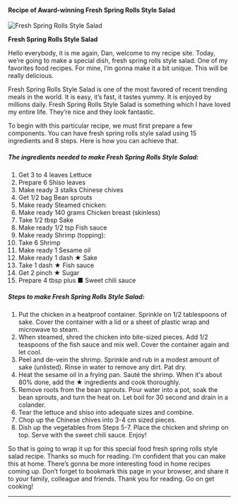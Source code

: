             

#### Recipe of Award-winning Fresh Spring Rolls Style Salad

![Fresh Spring Rolls Style Salad](https://img-global.cpcdn.com/recipes/6721962006020096/751x532cq70/fresh-spring-rolls-style-salad-recipe-main-photo.jpg)

**Fresh Spring Rolls Style Salad**

Hello everybody, it is me again, Dan, welcome to my recipe site. Today, we’re going to make a special dish, fresh spring rolls style salad. One of my favorites food recipes. For mine, I’m gonna make it a bit unique. This will be really delicious.

Fresh Spring Rolls Style Salad is one of the most favored of recent trending meals in the world. It is easy, it’s fast, it tastes yummy. It is enjoyed by millions daily. Fresh Spring Rolls Style Salad is something which I have loved my entire life. They’re nice and they look fantastic.

To begin with this particular recipe, we must first prepare a few components. You can have fresh spring rolls style salad using 15 ingredients and 8 steps. Here is how you can achieve that.

##### The ingredients needed to make Fresh Spring Rolls Style Salad:

1.  Get 3 to 4 leaves Lettuce
2.  Prepare 6 Shiso leaves
3.  Make ready 3 stalks Chinese chives
4.  Get 1/2 bag Bean sprouts
5.  Make ready Steamed chicken:
6.  Make ready 140 grams Chicken breast (skinless)
7.  Take 1/2 tbsp Sake
8.  Make ready 1/2 tsp Fish sauce
9.  Make ready Shrimp (topping):
10.  Take 6 Shrimp
11.  Make ready 1 Sesame oil
12.  Make ready 1 dash ★ Sake
13.  Take 1 dash ★ Fish sauce
14.  Get 2 pinch ★ Sugar
15.  Prepare 4 tbsp plus ■ Sweet chili sauce

##### Steps to make Fresh Spring Rolls Style Salad:

1.  Put the chicken in a heatproof container. Sprinkle on 1/2 tablespoons of sake. Cover the container with a lid or a sheet of plastic wrap and microwave to steam.
2.  When steamed, shred the chicken into bite-sized pieces. Add 1/2 teaspoons of the fish sauce and mix well. Cover the container again and let cool.
3.  Peel and de-vein the shrimp. Sprinkle and rub in a modest amount of sake (unlisted). Rinse in water to remove any dirt. Pat dry.
4.  Heat the sesame oil in a frying pan. Sauté the shrimp. When it's about 80% done, add the ★ ingredients and cook thoroughly.
5.  Remove roots from the bean sprouts. Pour water into a pot, soak the bean sprouts, and turn the heat on. Let boil for 30 second and drain in a colander.
6.  Tear the lettuce and shiso into adequate sizes and combine.
7.  Chop up the Chinese chives into 3-4 cm sized pieces.
8.  Dish up the vegetables from Steps 5-7. Place the chicken and shrimp on top. Serve with the sweet chili sauce. Enjoy!

So that is going to wrap it up for this special food fresh spring rolls style salad recipe. Thanks so much for reading. I’m confident that you can make this at home. There’s gonna be more interesting food in home recipes coming up. Don’t forget to bookmark this page in your browser, and share it to your family, colleague and friends. Thank you for reading. Go on get cooking!

* * *
